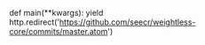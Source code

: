 
def main(**kwargs):
    yield http.redirect('https://github.com/seecr/weightless-core/commits/master.atom')
